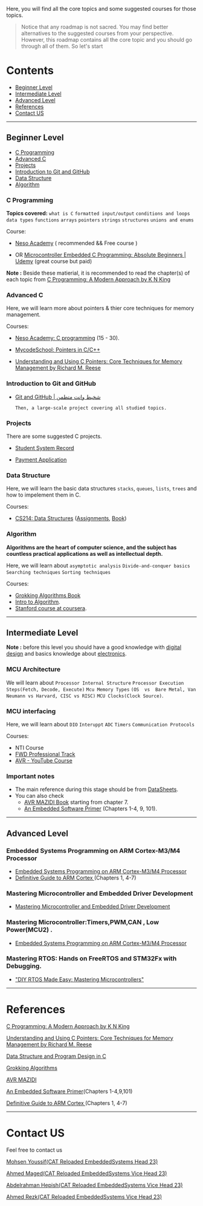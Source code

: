 Here, you will find all the core topics and some suggested courses for those topics.
> Notice that any roadmap is not sacred. You may find better alternatives to the suggested courses from your perspective. However, this roadmap contains all the core topic and you should go through all of them.
So let's start
# Contents
- [Beginner Level](#beginner-level)
- [Intermediate Level](#intermediate-level)
- [Advanced Level](#advanced-level)
- [References](#references)
- [Contact US](#contact-us)
 
 ---
## Beginner Level
- [C Programming](#c-programming)
- [Advanced C](#advanced-c)
- [Projects](#projects)
- [Introduction to Git and GitHub](#introduction-to-git-and-github)
- [Data Structure](#data-structure)
- [Algorithm](#algorithm) 

### C Programming
**Topics covered:** 
`what is C` `formatted input/output` `conditions and loops` `data types`  `functions` `arrays` `pointers` `strings` `structures` `unions and enums` 

Course:
  -  [Neso Academy](https://www.youtube.com/playlist?list=PLBlnK6fEyqRggZZgYpPMUxdY1CYkZtARR)      ( recommended && Free  course )

 
 - OR [Microcontroller Embedded C Programming: Absolute Beginners | Udemy](https://www.udemy.com/course/microcontroller-embedded-c-programming/)         (great course but  paid)

**Note :**
Beside these matierial, it is recommended to read the chapter(s) of each topic from [C Programming: A Modern Approach by K N King](https://drive.google.com/file/d/18pLjNvcf7OJhg01fVJITXdvKFAuemAuF/view?fbclid=IwAR0z59u7lvfRmpgWF45GDmn38kVd0uNycTvE511CuYRbMVq1Jv72rc7wYIg)



        
### Advanced C
Here, we will learn more about pointers & thier core techniques for memory management.

Courses:
- [Neso Academy: C programming](https://www.youtube.com/playlist?list=PLBlnK6fEyqRj9lld8sWIUNwlKfdUoPd1Y) (15 - 30).

- [MycodeSchool: Pointers in C/C++](https://www.youtube.com/playlist?list=PL2_aWCzGMAwLZp6LMUKI3cc7pgGsasm2_)

- [Understanding and Using C Pointers: Core Techniques for Memory Management by Richard M. Reese](https://b-ok.africa/book/2074711/cf387f)
                                           
                   
### Introduction to Git and GitHub

- [Git and GitHub | شخبط وانت متطمن](https://www.youtube.com/watch?v=Q6G-J54vgKc&t=7346s&ab_channel=%D8%A8%D8%A7%D9%84%D8%B9%D8%B1%D8%A8%D9%8ABigData)           

      Then, a large-scale project covering all studied topics.
       
 ### Projects
 There are some suggested C projects.

   - [Student System Record](https://drive.google.com/file/d/1G6d5u4RAeCquRJj-CYL04ESjOv4DDs8D/view?fbclid=IwAR1s_hTaCaMoOz5moxizFLt-zF7zizETbyYcyX8IMGsq_fkAjWPlzYe8vpw)
   
   - [Payment Application](https://docs.google.com/document/d/13wQxfnEIRgrSuv0ZBfRaBNXUcO3Xk5kqtx8MJtn5SWs/edit?fbclid=IwAR0kwUSN4tz2OUQ_In5d_fKScrCclV18CLoi6F-EZGcAp-joDEqR_FcoZFk#) 
   
### Data Structure
Here, we will learn the basic data structures  `stacks`, `queues`, `lists`, `trees` and how to impelement them in C.

Courses:
- [CS214: Data Structures](https://www.youtube.com/playlist?list=PLoK2Lr1miEm-5zCzKE8siQezj9rvQlnca) ([Assignments](https://github.com/DrWaleedAYousef/Teaching/tree/master/DataStructures?fbclid=IwAR3mPu1dgR9lheko7pB0nXW_3lfa3qxGlUJxko3b-CsShx9D3KSWTFOLnsE), [Book](https://drive.google.com/file/d/1b_Aro-jMLiIe9IUqE8FgcCVsTeoabksd/view?fbclid=IwAR0lJVT1HUcrlaIm0Dw7lPcssqzuI5rnO4oC4F9yg83ycO0SVtp5h7hmLd4))

                        
         
### Algorithm 
**Algorithms are the heart of computer science, and the subject has countless practical applications as well as intellectual depth.**

Here, we will learn about `asymptotic analysis` `Divide-and-conquer basics` `Searching techniques` `Sorting techniques`

Courses:
- [Grokking Algorithms Book](https://b-ok.africa/book/2779892/2466e4)
- [Intro to Algorithm](https://www.youtube.com/playlist?list=PLIHnBIU7Birg7x868_ucmUcy6ohMCgMxM).
- [Stanford course at coursera](https://www.coursera.org/learn/algorithms-divide-conquer?specialization=algorithms#syllabus).
---
## Intermediate Level
**Note :**
before this level you should have a good knowledge with [digital design](https://www.youtube.com/playlist?list=PLoK2Lr1miEm8b6Vv5zAfsbMEPZ1C7fCQw) and basics knowledge about [electronics](https://www.youtube.com/playlist?list=PLww54WQ2wa5rOJ7FcXxi-CMNgmpybv7ei).
### MCU Architecture 
We will learn about `Processor Internal Structure`
 `Processor Execution Steps(Fetch, Decode, Execute)`
 `Mcu Memory Types`
 `(OS  vs  Bare Metal, Van Neumann vs Harvard, CISC vs RISC)` 
 `MCU Clocks(Clock Source)`.
###  MCU interfacing 
Here, we will learn about `DIO` `Interuppt` `ADC` `Timers` `Communication Protocols`

Courses:
- NTI Course 
- [FWD Professional Track](https://drive.google.com/drive/folders/1SFIBO8L_GFmiQP05eJwqVdHQtCnH9E4a)
- [AVR - YouTube Course](https://www.youtube.com/watch?v=jQGnEbZjUxw&list=PLa4kqtM7SuFzUJmqhUBi9GBNBFu8Frjvb&ab_channel=ArafaMicrosys)
### **Important notes**
   - The main reference during this stage should  be from [DataSheets](https://drive.google.com/drive/folders/11zNGV-v-26h14kpLQ8JbMDoSIS0cgp7x).
   - You can also check 
      -  [AVR MAZIDI Book](link) starting from chapter 7.
      - [An Embedded Software Primer](https://b-ok.africa/book/699140/23b0ec) (Chapters 1-4, 9, 101).

---
## Advanced Level
### Embedded Systems Programming on ARM Cortex-M3/M4 Processor
  - [Embedded Systems Programming on ARM Cortex-M3/M4 Processor](link)
  - [Definitive Guide to ARM Cortex ](link)(Chapters 1, 4-7)
### Mastering Microcontroller and Embedded Driver Development  
   - [Mastering Microcontroller and Embedded Driver Development](link)  
### Mastering Microcontroller:Timers,PWM,CAN ,  Low Power(MCU2) .
  - [Embedded Systems Programming on ARM Cortex-M3/M4 Processor](link)
### Mastering RTOS: Hands on FreeRTOS and STM32Fx with Debugging.
  - ["DIY RTOS Made Easy: Mastering Microcontrollers"](link)
 ---
 # References
 [C Programming: A Modern Approach by K N King](https://drive.google.com/file/d/18pLjNvcf7OJhg01fVJITXdvKFAuemAuF/view?fbclid=IwAR0z59u7lvfRmpgWF45GDmn38kVd0uNycTvE511CuYRbMVq1Jv72rc7wYIg)
 
 [Understanding and Using C Pointers: Core Techniques for Memory Management by Richard M. Reese](https://b-ok.africa/book/2074711/cf387f)
 
 [Data Structure and Program Design in C](https://drive.google.com/file/d/1b_Aro-jMLiIe9IUqE8FgcCVsTeoabksd/view?fbclid=IwAR0lJVT1HUcrlaIm0Dw7lPcssqzuI5rnO4oC4F9yg83ycO0SVtp5h7hmLd4) 
 
 [Grokking Algorithms](https://b-ok.africa/book/2779892/2466e4)
 
 [AVR MAZIDI](link)
 
 [An Embedded Software Primer](https://b-ok.africa/book/699140/23b0ec)(Chapters 1-4,9,101)
 
 [Definitive Guide to ARM Cortex ](link)(Chapters 1, 4-7)
 
 ---
# Contact US
Feel free to contact us 

[Mohsen Youssif(CAT Reloaded EmbeddedSystems Head 23)](https://www.linkedin.com/in/mohsen-youssif-bb4198193/)

[Ahmed Maged(CAT Reloaded EmbeddedSystems Vice Head 23)](https://www.linkedin.com/in/ahmedmaged0a/?fbclid=IwAR3EY-blPqlp1R9GSPh3s9QtG1YqEUR8Lxg30rAK-Q7oXlwXYLipT8_ucAU)

[Abdelrahman Hepish(CAT Reloaded EmbeddedSystems Vice Head 23)](https://www.linkedin.com/in/abdelrahman-hepish/?fbclid=IwAR11al2ApvgepKeXkwfBWJMnCw7MPGAKZSV90sQZ2jEbcuwp4Y_INAzx-j8)

[Ahmed Rezk(CAT Reloaded EmbeddedSystems Vice Head 23)](https://www.linkedin.com/in/ahmed-rezk-926944199/?fbclid=IwAR1RmvdXztboZqaPVGSb7A6PTepiK4eZkCxOlJ53_LuyLBgKjshu-UsGJcM)
